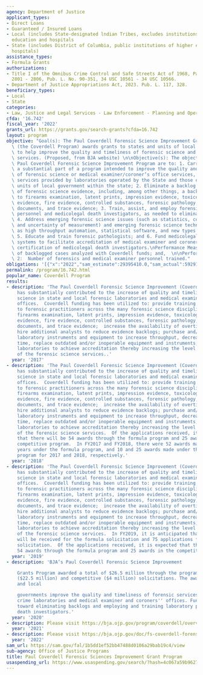 ```yaml
---
agency: Department of Justice
applicant_types:
- Direct Loans
- Guaranteed / Insured Loans
- Local (includes State-designated lndian Tribes, excludes institutions of higher
  education and hospitals
- State (includes District of Columbia, public institutions of higher education and
  hospitals)
assistance_types:
- Formula Grants
authorizations:
- Title I of the Omnibus Crime Control and Safe Streets Act of 1968, Part BB, Sections
  2801 - 2806, Pub. L. No. 90-351, 34 USC 10561 - 34 USC 10566.
- Department of Justice Appropriations Act, 2023. Pub. L. 117, 328.
beneficiary_types:
- Local
- State
categories:
- Law, Justice and Legal Services - Law Enforcement - Planning and Operations
cfda: '16.742'
fiscal_year: '2022'
grants_url: https://grants.gov/search-grants?cfda=16.742
layout: program
objective: "Goal(s): The Paul Coverdell Forensic Science Improvement Grants Program\
  \ (the Coverdell Program) awards grants to states and units of local government\
  \ to help improve the quality and timeliness of forensic science and medical examiner/coroner\
  \ services. (Proposed, from BJA website) \n\nObjective(s): The objectives of the\
  \ Paul Coverdell Forensic Science Improvement Program are to: 1. Carry out all or\
  \ a substantial part of a program intended to improve the quality and timeliness\
  \ of forensic science or medical examiner/coroner’s office services, including those\
  \ services provided by laboratories operated by the State and those operated by\
  \ units of local government within the state; 2. Eliminate a backlog in the analysis\
  \ of forensic science evidence, including, among other things, a backlog with respect\
  \ to firearms examination, latent prints, impression evidence, toxicology, digital\
  \ evidence, fire evidence, controlled substances, forensic pathology, questioned\
  \ documents, and trace evidence; 3. Train, assist, and employ forensic laboratory\
  \ personnel and medicolegal death investigators, as needed to eliminate such a backlog;\
  \ 4. Address emerging forensic science issues (such as statistics, contextual bias,\
  \ and uncertainty of measurement) and emerging forensic science technology (such\
  \ as high throughput automation, statistical software, and new types of instrumentation);\
  \ 5. Educate and train forensic pathologists; and 6. Fund medicolegal death investigation\
  \ systems to facilitate accreditation of medical examiner and coroner offices and\
  \ certification of medicolegal death investigators.\nPerformance Measure 1: Number\
  \ of backlogged cases analyzed with Coverdell funds; and,  \n\nPerformance Measure\
  \ 2:  Number of forensics and medical examiner personnel trained."
obligations: '[{"x":"2022","sam_estimate":29395410.0,"sam_actual":59291781.0,"usa_spending_actual":590920.0},{"x":"2023","sam_estimate":35000000.0,"sam_actual":0.0,"usa_spending_actual":312708.0},{"x":"2024","sam_estimate":35000000.0,"sam_actual":0.0,"usa_spending_actual":-581.11}]'
permalink: /program/16.742.html
popular_name: Coverdell Program
results:
- description: 'The Paul Coverdell Forensic Science Improvement (Coverdell) Program
    has substantially contributed to the increase of quality and timeliness of forensic
    science in state and local forensic laboratories and medical examiner/coroner’s
    offices.  Coverdell funding has been utilized to: provide training and certification(s)
    to forensic practitioners across the many forensic science disciplines including
    firearms examination, latent prints, impression evidence, toxicology, digital
    evidence, fire evidence, controlled substances, forensic pathology, questioned
    documents, and trace evidence;  increase the availability of overtime for analysts;
    hire additional analysts to reduce evidence backlogs; purchase and/or upgrade
    laboratory instruments and equipment to increase throughput, decrease turn-around
    time, replace outdated and/or inoperable equipment and instruments; and assist
    laboratories to achieve accreditation thereby increasing the level of quality
    of the forensic science services..'
  year: '2017'
- description: 'The Paul Coverdell Forensic Science Improvement (Coverdell) Program
    has substantially contributed to the increase of quality and timeliness of forensic
    science in state and local forensic laboratories and medical examiner/coroner’s
    offices.  Coverdell funding has been utilized to: provide training and certification(s)
    to forensic practitioners across the many forensic science disciplines including
    firearms examination, latent prints, impression evidence, toxicology, digital
    evidence, fire evidence, controlled substances, forensic pathology, questioned
    documents, and trace evidence;  increase the availability of overtime for analysts;
    hire additional analysts to reduce evidence backlogs; purchase and/or upgrade
    laboratory instruments and equipment to increase throughput, decrease turn-around
    time, replace outdated and/or inoperable equipment and instruments; and assist
    laboratories to achieve accreditation thereby increasing the level of quality
    of the forensic science services.  Of the applications received, it is expected
    that there will be 54 awards through the formula program and 25 awards in the
    competitive program.  In FY2017 and FY2018, there were 52 awards made for both
    years under the formula program, and 10 and 25 awards made under the competitive
    program for 2017 and 2018, respectively.'
  year: '2018'
- description: 'The Paul Coverdell Forensic Science Improvement (Coverdell) Program
    has substantially contributed to the increase of quality and timeliness of forensic
    science in state and local forensic laboratories and medical examiner/coroner’s
    offices.  Coverdell funding has been utilized to: provide training and certification(s)
    to forensic practitioners across the many forensic science disciplines including
    firearms examination, latent prints, impression evidence, toxicology, digital
    evidence, fire evidence, controlled substances, forensic pathology, questioned
    documents, and trace evidence;  increase the availability of overtime for analysts;
    hire additional analysts to reduce evidence backlogs; purchase and/or upgrade
    laboratory instruments and equipment to increase throughput, decrease turn-around
    time, replace outdated and/or inoperable equipment and instruments; and assist
    laboratories to achieve accreditation thereby increasing the level of quality
    of the forensic science services.  In FY2019, it is anticipated that 54 applications
    will be received for the formula solicitation and 75 applications for the competitive
    solicitation.  Of the applications received, it is expected that there will be
    54 awards through the formula program and 25 awards in the competitive program.'
  year: '2019'
- description: 'BJA’s Paul Coverdell Forensic Science Improvement

    Grants Program awarded a total of $26.5 million through the program''s formula
    ($22.5 million) and competitive ($4 million) solicitations. The awards help states
    and local

    governments improve the quality and timeliness of forensic services provided by
    crime laboratories and medical examiner and coroners'' offices. Funding will go
    toward eliminating backlogs and employing and training laboratory personnel and
    death investigators.'
  year: '2020'
- description: Please visit https://bja.ojp.gov/program/coverdell/overview for information.
  year: '2021'
- description: Please visit https://bja.ojp.gov/doc/fs-coverdell-forensic-science-program.pdf.
  year: '2022'
sam_url: https://sam.gov/fal/1b5dd1ef52bb47488d0106a29bab19c4/view
sub-agency: Office of Justice Programs
title: Paul Coverdell Forensic Sciences Improvement Grant Program
usaspending_url: https://www.usaspending.gov/search/?hash=4c067a59b9627f68deb8c0e150c21a65
---
```

